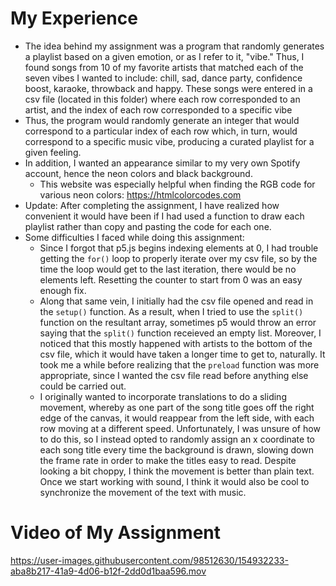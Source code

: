 # My Experience
- The idea behind my assignment was a program that randomly generates a playlist based on a given emotion, or as I refer to it, "vibe." Thus, I found songs from 10 of my favorite artists that matched each of the seven vibes I wanted to include: chill, sad, dance party, confidence boost, karaoke, throwback and happy. These songs were entered in a csv file (located in this folder) where each row corresponded to an artist, and the index of each row corresponded to a specific vibe
- Thus, the program would randomly generate an integer that would correspond to a particular index of each row which, in turn, would correspond to a specific music vibe, producing a curated playlist for a given feeling.
- In addition, I wanted an appearance similar to my very own Spotify account, hence the neon colors and black background. 
  - This website was especially helpful when finding the RGB code for various neon colors: https://htmlcolorcodes.com  
- Update: After completing the assignment, I have realized how convenient it would have been if I had used a function to draw each playlist rather than copy and pasting the code for each one.
- Some difficulties I faced while doing this assignment:
  - Since I forgot that p5.js begins indexing elements at 0, I had trouble getting the `for()` loop to properly iterate over my csv file, so by the time the loop would get to the last iteration, there would be no elements left. Resetting the counter to start from 0 was an easy enough fix.
  - Along that same vein, I initially had the csv file opened and read in the `setup()` function. As a result, when I tried to use the `split()` function on the resultant array, sometimes p5 would throw an error saying that the `split()` function receieved an empty list. Moreover, I noticed that this mostly happened with artists to the bottom of the csv file, which it would have taken a longer time to get to, naturally. It took me a while before realizing that the `preload` function was more appropriate, since I wanted the csv file read before anything else could be carried out. 
  - I originally wanted to incorporate translations to do a sliding movement, whereby as one part of the song title goes off the right edge of the canvas, it would reappear from the left side, with each row moving at a different speed. Unfortunately, I was unsure of how to do this, so I instead opted to randomly assign an x coordinate to each song title every time the background is drawn, slowing down the frame rate in order to make the titles easy to read. Despite looking a bit choppy, I think the movement is better than plain text. Once we start working with sound, I think it would also be cool to synchronize the movement of the text with music.

# Video of My Assignment

https://user-images.githubusercontent.com/98512630/154932233-aba8b217-41a9-4d06-b12f-2dd0d1baa596.mov

